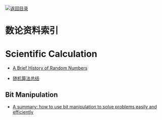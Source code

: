 [![返回目录](https://parg.co/UGo)](https://parg.co/b4z) 


 


 


 



# 数论资料索引


# Scientific Calculation

- [A Brief History of Random Numbers](http://6me.us/RJNQ)
 
- [随机算法总结](http://www.jianshu.com/p/f8e7070c1c6b?hmsr=toutiao.io&utm_medium=toutiao.io&utm_source=toutiao.io)
 

## Bit Manipulation



- [A summary: how to use bit manipulation to solve problems easily and efficiently](https://parg.co/b2c)

